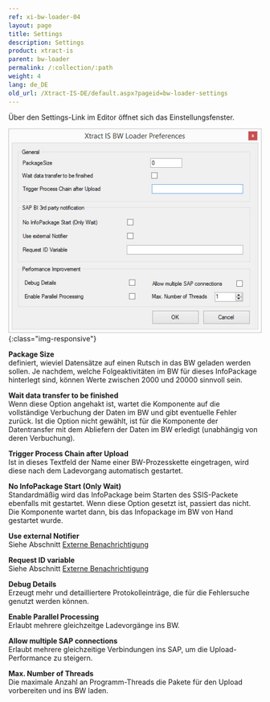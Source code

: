 ```yaml
---
ref: xi-bw-loader-04
layout: page
title: Settings
description: Settings
product: xtract-is
parent: bw-loader
permalink: /:collection/:path
weight: 4
lang: de_DE
old_url: /Xtract-IS-DE/default.aspx?pageid=bw-loader-settings
---
```


Über den Settings-Link im Editor öffnet sich das Einstellungsfenster.

![XIS_BWL_Settings](/img/content/XIS_BWL_Settings.png){:class="img-responsive"}


**Package Size**<br>
definiert, wieviel Datensätze auf einen Rutsch in das BW geladen werden sollen. Je nachdem, welche Folgeaktivitäten im BW für dieses InfoPackage hinterlegt sind, können Werte zwischen 2000 und 20000 sinnvoll sein.

**Wait data transfer to be finished**<br>
Wenn diese Option angehakt ist, wartet die Komponente auf die vollständige Verbuchung der Daten im BW und gibt eventuelle Fehler zurück. Ist die Option nicht gewählt, ist für die Komponente der Datentransfer mit dem Abliefern der Daten im BW erledigt (unabhängig von deren Verbuchung).

**Trigger Process Chain after Upload**<br>
Ist in dieses Textfeld der Name einer BW-Prozesskette eingetragen, wird diese nach dem Ladevorgang automatisch gestartet.

**No InfoPackage Start (Only Wait)**<br>
Standardmäßig wird das InfoPackage beim Starten des SSIS-Packete ebenfalls mit gestartet. Wenn diese Option gesetzt ist, passiert das nicht. Die Komponente wartet dann, bis das Infopackage im BW von Hand gestartet wurde.

**Use external Notifier**<br>
Siehe Abschnitt [Externe Benachrichtigung](./externe-benachrichtigung) 

**Request ID variable**<br>
Siehe Abschnitt [Externe Benachrichtigung](./externe-benachrichtigung)

**Debug Details**<br>
Erzeugt mehr und detailliertere Protokolleinträge, die für die Fehlersuche genutzt werden können.

**Enable Parallel Processing**<br>
Erlaubt mehrere gleichzeitge Ladevorgänge ins BW.

**Allow multiple SAP connections**<br>
Erlaubt mehrere gleichzeitige Verbindungen ins SAP, um die Upload-Performance zu steigern.

**Max. Number of Threads**<br>
Die maximale Anzahl an Programm-Threads die Pakete für den Upload vorbereiten und ins BW laden.